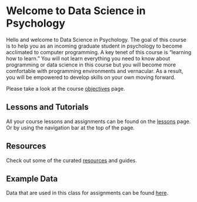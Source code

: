 # Welcome to Data Science in Psychology

Hello and welcome to Data Science in Psychology. The goal of this course is to help you as an incoming graduate student in psychology to become acclimated to computer programming. A key tenet of this course is “learning how to learn.” You will not learn everything you need to know about programming or data science in this course but you will become more comfortable with programming environments and vernacular. As a result, you will be empowered to develop skills on your own moving forward.

Please take a look at the course [objectives](course_objectives.md) page.



## Lessons and Tutorials

All your course lessons and assignments can be found on the [lessons](toc.md) page. Or by using the navigation bar at the top of the page.


## Resources
Check out some of the curated [resources](resources.md) and guides.

## Example Data 

Data that are used in this class for assignments can be found [here](data.md).

